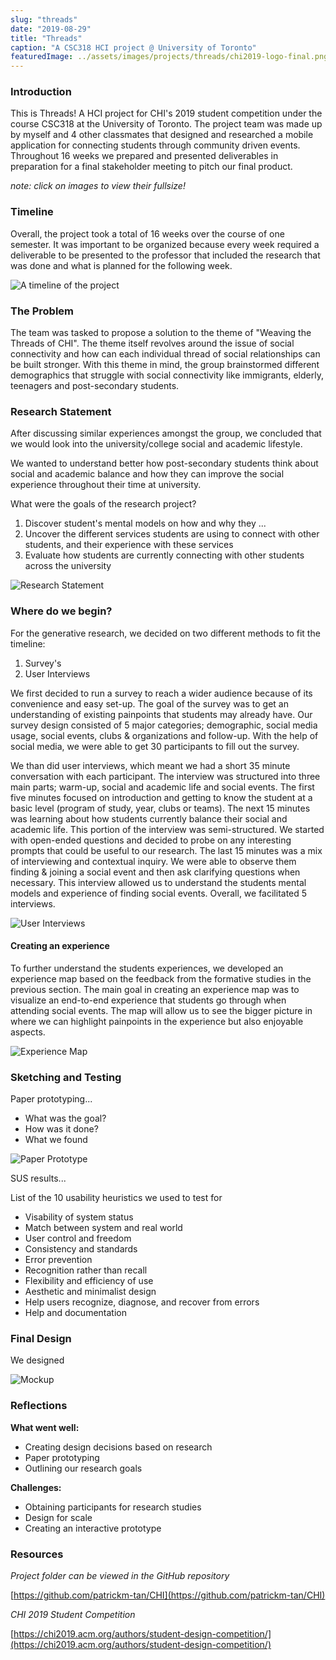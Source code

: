 ```yaml
---
slug: "threads"
date: "2019-08-29"
title: "Threads"
caption: "A CSC318 HCI project @ University of Toronto"
featuredImage: ../assets/images/projects/threads/chi2019-logo-final.png
---
```


### Introduction

This is Threads! A HCI project for CHI's 2019 student competition under the course CSC318 at the University of Toronto. The project team was made up by myself and 4 other classmates that designed and researched a mobile application for connecting students through community driven events. Throughout 16 weeks we prepared and presented deliverables in preparation for a final stakeholder meeting to pitch our final product.

_note: click on images to view their fullsize!_

### Timeline

Overall, the project took a total of 16 weeks over the course of one semester. It was important to be organized because every week required a deliverable to be presented to the professor that included the research that was done and what is planned for the following week.

![A timeline of the project](../assets/images/projects/threads/timeline.png)

### The Problem

The team was tasked to propose a solution to the theme of "Weaving the Threads of CHI". The theme itself revolves around the issue of social connectivity and how can each individual thread of social relationships can be built stronger. With this theme in mind, the group brainstormed different demographics that struggle with social connectivity like immigrants, elderly, teenagers and post-secondary students. 

### Research Statement

After discussing similar experiences amongst the group, we concluded that we would look into the university/college social and academic lifestyle.

We wanted to understand better how post-secondary students think about social and academic balance and how they can improve the social experience throughout their time at university.

What were the goals of the research project?

1. Discover student's mental models on how and why they ...
2. Uncover the different services students are using to connect with other students, and their experience with these services
3. Evaluate how students are currently connecting with other students across the university

![Research Statement](../assets/images/projects/threads/problem-statement.png)

### Where do we begin?

For the generative research, we decided on two different methods to fit the timeline:

1. Survey's
2. User Interviews

We first decided to run a survey to reach a wider audience because of its convenience and easy set-up. The goal of the survey was to get an understanding of existing painpoints that students may already have. Our survey design consisted of 5 major categories; demographic, social media usage, social events, clubs & organizations and follow-up. With the help of social media, we were able to get 30 participants to fill out the survey.

We than did user interviews, which meant we had a short 35 minute conversation with each participant. The interview was structured into three main parts; warm-up, social and academic life and social events. The first five minutes focused on introduction and getting to know the student at a basic level (program of study, year, clubs or teams). The next 15 minutes was learning about how students currently balance their social and academic life. This portion of the interview was semi-structured. We started with open-ended questions and decided to probe on any interesting prompts that could be useful to our research. The last 15 minutes was a mix of interviewing and contextual inquiry. We were able to observe them finding & joining a social event and then ask clarifying questions when necessary. This interview allowed us to understand the students mental models and experience of finding social events. Overall, we facilitated 5 interviews.

![User Interviews](../assets/images/projects/threads/formative-studies.png)

#### Creating an experience

To further understand the students experiences, we developed an experience map based on the feedback from the formative studies in the previous section. The main goal in creating an experience map was to visualize an end-to-end experience that students go through when attending social events. The map will allow us to see the bigger picture in where we can highlight painpoints in the experience but also enjoyable aspects. 

![Experience Map](../assets/images/projects/threads/experience.png)

### Sketching and Testing

Paper prototyping...
- What was the goal?
- How was it done?
- What we found

![Paper Prototype](../assets/images/projects/threads/paper.png)

SUS results...

List of the 10 usability heuristics we used to test for
- Visability of system status
- Match between system and real world
- User control and freedom
- Consistency and standards
- Error prevention
- Recognition rather than recall
- Flexibility and efficiency of use
- Aesthetic and minimalist design
- Help users recognize, diagnose, and recover from errors
- Help and documentation



### Final Design

We designed

![Mockup](../assets/images/projects/threads/mockup.png)

### Reflections

__What went well:__
- Creating design decisions based on research
- Paper prototyping
- Outlining our research goals

__Challenges:__
- Obtaining participants for research studies
- Design for scale
- Creating an interactive prototype

### Resources

_Project folder can be viewed in the GitHub repository_

[https://github.com/patrickm-tan/CHI](https://github.com/patrickm-tan/CHI)

_CHI 2019 Student Competition_

[https://chi2019.acm.org/authors/student-design-competition/](https://chi2019.acm.org/authors/student-design-competition/)
